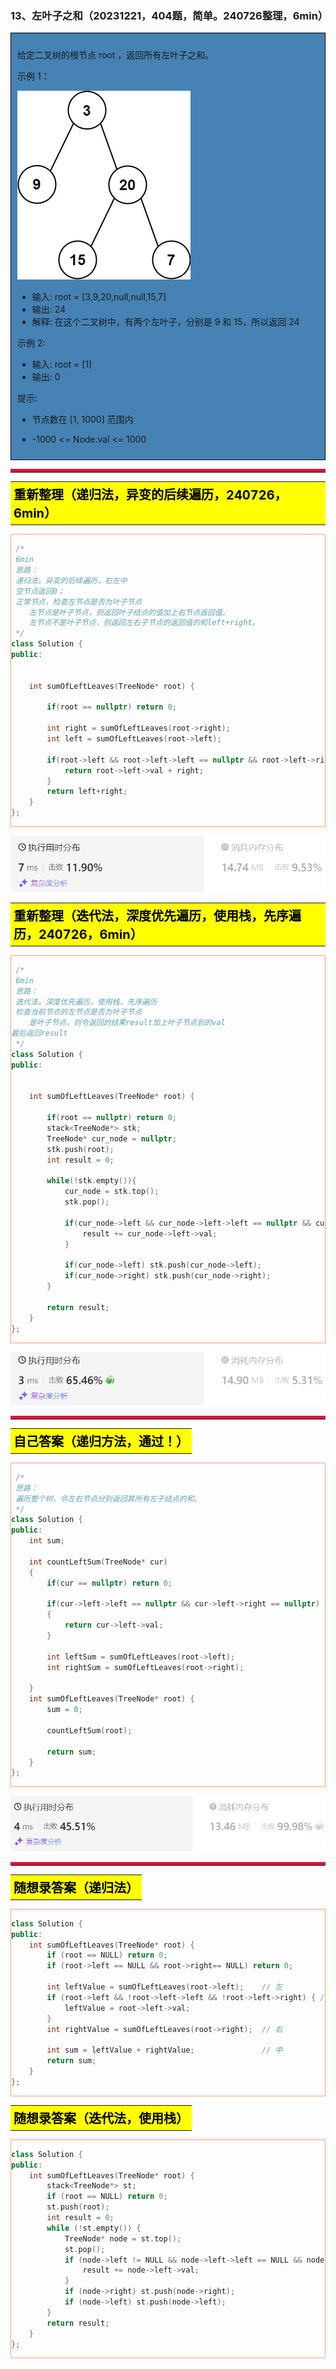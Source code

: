 ### 13、左叶子之和（20231221，404题，简单。240726整理，6min）
<div style="border: 1px solid black; padding: 10px; background-color: SteelBlue;">

给定二叉树的根节点 root ，返回所有左叶子之和。

 

示例 1：

![alt text](image/90abe84b98be6e22f55f213e024ec9f.png)

- 输入: root = [3,9,20,null,null,15,7] 
- 输出: 24 
- 解释: 在这个二叉树中，有两个左叶子，分别是 9 和 15，所以返回 24

示例 2:

- 输入: root = [1]
- 输出: 0
 

提示:

- 节点数在 [1, 1000] 范围内
- -1000 <= Node.val <= 1000

  </p>
</div>

<hr style="border-top: 5px solid #DC143C;">
<table>
  <tr>
    <td bgcolor="Yellow" style="padding: 5px; border: 0px solid black;">
      <span style="font-weight: bold; font-size: 20px;color: black;">
      重新整理（递归法，异变的后续遍历，240726，6min）
      </span>
    </td>
  </tr>
</table>
<div style="padding: 0px; border: 1.5px solid LightSalmon; margin-bottom: 10px;">

```C++
 /*
 6min
 思路：
 递归法，异变的后续遍历，右左中
 空节点返回0；
 正常节点，检查左节点是否为叶子节点
    左节点是叶子节点，则返回叶子结点的值加上右节点返回值。
    左节点不是叶子节点，则返回左右子节点的返回值的和left+right。
 */
class Solution {
public:


    int sumOfLeftLeaves(TreeNode* root) {

        if(root == nullptr) return 0;

        int right = sumOfLeftLeaves(root->right);
        int left = sumOfLeftLeaves(root->left);
        
        if(root->left && root->left->left == nullptr && root->left->right == nullptr){
            return root->left->val + right;
        }
        return left+right;
    }
};
```

</div>

![alt text](image/a2911a37a06bef97f4aab03f7618c8b.png)

 <table>
  <tr>
    <td bgcolor="Yellow" style="padding: 5px; border: 0px solid black;">
      <span style="font-weight: bold; font-size: 20px;color: black;">
      重新整理（迭代法，深度优先遍历，使用栈，先序遍历，240726，6min）
      </span>
    </td>
  </tr>
</table>
<div style="padding: 0px; border: 1.5px solid LightSalmon; margin-bottom: 10px;">

```C++
 /*
 6min
 思路：
 迭代法，深度优先遍历，使用栈，先序遍历
 检查当前节点的左节点是否为叶子节点
    是叶子节点，则令返回的结果result加上叶子节点到的val
最后返回result
 */
class Solution {
public:


    int sumOfLeftLeaves(TreeNode* root) {

        if(root == nullptr) return 0;
        stack<TreeNode*> stk;
        TreeNode* cur_node = nullptr;
        stk.push(root);
        int result = 0;

        while(!stk.empty()){
            cur_node = stk.top();
            stk.pop();

            if(cur_node->left && cur_node->left->left == nullptr && cur_node->left->right == nullptr){
                result += cur_node->left->val;
            }

            if(cur_node->left) stk.push(cur_node->left);
            if(cur_node->right) stk.push(cur_node->right);
        }
        
        return result;
    }
};
```

</div>

![alt text](image/4f3c370dfec8732173aa1bad47c8c2a.png)

<hr style="border-top: 5px solid #DC143C;">
<table>
  <tr>
    <td bgcolor="Yellow" style="padding: 5px; border: 0px solid black;">
      <span style="font-weight: bold; font-size: 20px;color: black;">
      自己答案（递归方法，通过！）
      </span>
    </td>
  </tr>
</table>
<div style="padding: 0px; border: 1.5px solid LightSalmon; margin-bottom: 10px;">


```C++
 /*
 思路：
 遍历整个树，令左右节点分别返回其所有左子结点的和。
 */
class Solution {
public:
    int sum;

    int countLeftSum(TreeNode* cur)
    {
        if(cur == nullptr) return 0;

        if(cur->left->left == nullptr && cur->left->right == nullptr)
        {
            return cur->left->val;
        }

        int leftSum = sumOfLeftLeaves(root->left);
        int rightSum = sumOfLeftLeaves(root->right);
        
    }
    int sumOfLeftLeaves(TreeNode* root) {
        sum = 0;

        countLeftSum(root);

        return sum;
    }
};
```

</div>

![alt text](image/0c2dea60fc33b94d71a23a6be699004.png)

<hr style="border-top: 5px solid #DC143C;">
<table>
  <tr>
    <td bgcolor="Yellow" style="padding: 5px; border: 0px solid black;">
      <span style="font-weight: bold; font-size: 20px;color: black;">
      随想录答案（递归法）
      </span>
    </td>
  </tr>
</table>
<div style="padding: 0px; border: 1.5px solid LightSalmon; margin-bottom: 10px;">

```C++
class Solution {
public:
    int sumOfLeftLeaves(TreeNode* root) {
        if (root == NULL) return 0;
        if (root->left == NULL && root->right== NULL) return 0;

        int leftValue = sumOfLeftLeaves(root->left);    // 左
        if (root->left && !root->left->left && !root->left->right) { // 左子树就是一个左叶子的情况
            leftValue = root->left->val;
        }
        int rightValue = sumOfLeftLeaves(root->right);  // 右

        int sum = leftValue + rightValue;               // 中
        return sum;
    }
};
```

</div>

<table>
  <tr>
    <td bgcolor="Yellow" style="padding: 5px; border: 0px solid black;">
      <span style="font-weight: bold; font-size: 20px;color: black;">
      随想录答案（迭代法，使用栈）
      </span>
    </td>
  </tr>
</table>
<div style="padding: 0px; border: 1.5px solid LightSalmon; margin-bottom: 10px;">

```C++
class Solution {
public:
    int sumOfLeftLeaves(TreeNode* root) {
        stack<TreeNode*> st;
        if (root == NULL) return 0;
        st.push(root);
        int result = 0;
        while (!st.empty()) {
            TreeNode* node = st.top();
            st.pop();
            if (node->left != NULL && node->left->left == NULL && node->left->right == NULL) {
                result += node->left->val;
            }
            if (node->right) st.push(node->right);
            if (node->left) st.push(node->left);
        }
        return result;
    }
};
```

</div>